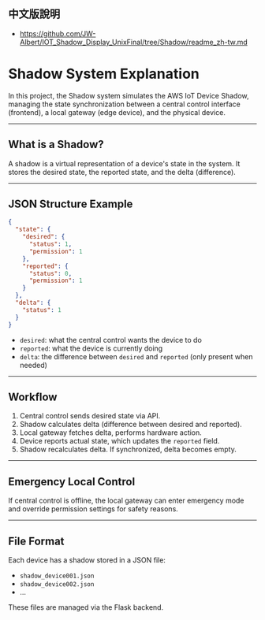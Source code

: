 ## 中文版說明
- https://github.com/JW-Albert/IOT_Shadow_Display_UnixFinal/tree/Shadow/readme_zh-tw.md

# Shadow System Explanation

In this project, the Shadow system simulates the AWS IoT Device Shadow, managing the state synchronization between a central control interface (frontend), a local gateway (edge device), and the physical device.

---

## What is a Shadow?

A shadow is a virtual representation of a device's state in the system. It stores the desired state, the reported state, and the delta (difference).

---

## JSON Structure Example

```json
{
  "state": {
    "desired": {
      "status": 1,
      "permission": 1
    },
    "reported": {
      "status": 0,
      "permission": 1
    }
  },
  "delta": {
    "status": 1
  }
}
```

- `desired`: what the central control wants the device to do
- `reported`: what the device is currently doing
- `delta`: the difference between `desired` and `reported` (only present when needed)

---

## Workflow

1. Central control sends desired state via API.
2. Shadow calculates delta (difference between desired and reported).
3. Local gateway fetches delta, performs hardware action.
4. Device reports actual state, which updates the `reported` field.
5. Shadow recalculates delta. If synchronized, delta becomes empty.

---

## Emergency Local Control

If central control is offline, the local gateway can enter emergency mode and override permission settings for safety reasons.

---

## File Format

Each device has a shadow stored in a JSON file:

- `shadow_device001.json`
- `shadow_device002.json`
- ...

These files are managed via the Flask backend.
